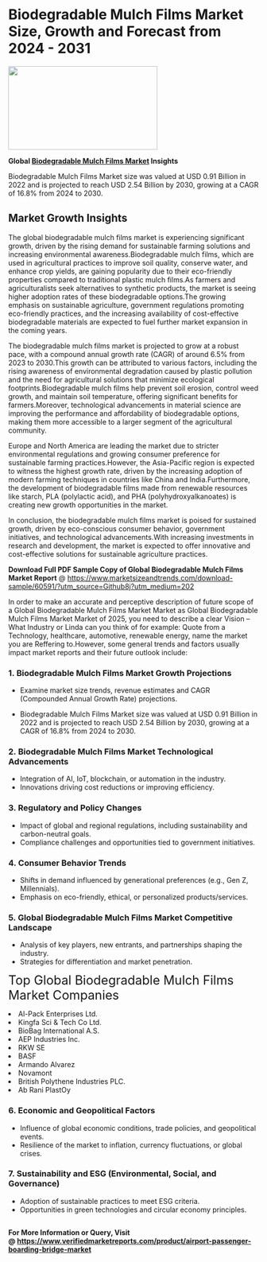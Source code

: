 <H1>Biodegradable Mulch Films Market Size, Growth and Forecast from 2024 - 2031</H1><img class="aligncenter size-medium wp-image-584254" src="https://thirdeyenews.in/wp-content/uploads/2024/09/Global-Market-Research-300x168.jpeg" alt="" width="300" height="168" /><p><strong>Global&nbsp;<a href="https://www.marketsizeandtrends.com/download-sample/60591/?utm_source=Github8j?utm_medium=202">Biodegradable Mulch Films Market</a> Insights</strong></p><p>Biodegradable Mulch Films Market size was valued at USD 0.91 Billion in 2022 and is projected to reach USD 2.54 Billion by 2030, growing at a CAGR of 16.8% from 2024 to 2030.</p><p><h2>Market Growth Insights</h2> <p>The global biodegradable mulch films market is experiencing significant growth, driven by the rising demand for sustainable farming solutions and increasing environmental awareness.Biodegradable mulch films, which are used in agricultural practices to improve soil quality, conserve water, and enhance crop yields, are gaining popularity due to their eco-friendly properties compared to traditional plastic mulch films.As farmers and agriculturalists seek alternatives to synthetic products, the market is seeing higher adoption rates of these biodegradable options.The growing emphasis on sustainable agriculture, government regulations promoting eco-friendly practices, and the increasing availability of cost-effective biodegradable materials are expected to fuel further market expansion in the coming years.</p> <p>The biodegradable mulch films market is projected to grow at a robust pace, with a compound annual growth rate (CAGR) of around 6.5% from 2023 to 2030.This growth can be attributed to various factors, including the rising awareness of environmental degradation caused by plastic pollution and the need for agricultural solutions that minimize ecological footprints.Biodegradable mulch films help prevent soil erosion, control weed growth, and maintain soil temperature, offering significant benefits for farmers.Moreover, technological advancements in material science are improving the performance and affordability of biodegradable options, making them more accessible to a larger segment of the agricultural community.</p> <p>Europe and North America are leading the market due to stricter environmental regulations and growing consumer preference for sustainable farming practices.However, the Asia-Pacific region is expected to witness the highest growth rate, driven by the increasing adoption of modern farming techniques in countries like China and India.Furthermore, the development of biodegradable films made from renewable resources like starch, PLA (polylactic acid), and PHA (polyhydroxyalkanoates) is creating new growth opportunities in the market.</p> <p>In conclusion, the biodegradable mulch films market is poised for sustained growth, driven by eco-conscious consumer behavior, government initiatives, and technological advancements.With increasing investments in research and development, the market is expected to offer innovative and cost-effective solutions for sustainable agriculture practices.</p> <p><span class=""><strong>Download Full PDF Sample Copy of Global Biodegradable Mulch Films Market Report</strong> @ <a href="https://www.marketsizeandtrends.com/download-sample/60591/?utm_source=Github8j?utm_medium=202" target="_blank">https://www.marketsizeandtrends.com/download-sample/60591/?utm_source=Github8j?utm_medium=202</a></span></p><p>In order to make an accurate and perceptive description of future scope of a Global&nbsp;Biodegradable Mulch Films Market Market as Global&nbsp;Biodegradable Mulch Films Market Market of 2025, you need to describe a clear Vision &ndash; What Industry or Linda can you think of for example: Quote from a Technology, healthcare, automotive, renewable energy, name the market you are Reffering to.However, some general trends and factors usually impact market reports and their future outlook include:</p><h3>1.&nbsp;<strong>Biodegradable Mulch Films Market Growth Projections</strong></h3><ul><li>Examine market size trends, revenue estimates and CAGR (Compounded Annual Growth Rate) projections.</li><li><p>Biodegradable Mulch Films Market size was valued at USD 0.91 Billion in 2022 and is projected to reach USD 2.54 Billion by 2030, growing at a CAGR of 16.8% from 2024 to 2030.</p></li></ul><h3>2.&nbsp;<strong>Biodegradable Mulch Films Market Technological Advancements</strong></h3><ul><li>Integration of AI, IoT, blockchain, or automation in the industry.</li><li>Innovations driving cost reductions or improving efficiency.</li></ul><h3>3.&nbsp;<strong>Regulatory and Policy Changes</strong></h3><ul><li>Impact of global and regional regulations, including sustainability and carbon-neutral goals.</li><li>Compliance challenges and opportunities tied to government initiatives.</li></ul><h3>4.&nbsp;<strong>Consumer Behavior Trends</strong></h3><ul><li>Shifts in demand influenced by generational preferences (e.g., Gen Z, Millennials).</li><li>Emphasis on eco-friendly, ethical, or personalized products/services.</li></ul><h3>5.&nbsp;<strong>Global Biodegradable Mulch Films Market Competitive Landscape</strong></h3><ul><li>Analysis of key players, new entrants, and partnerships shaping the industry.</li><li>Strategies for differentiation and market penetration.</li></ul><p data-pm-slice="1 1 []"><span style="color: inherit; font-family: inherit; font-size: 25px;">Top Global Biodegradable Mulch Films Market Companies</span></p><div class="" data-test-id=""><p><li>Al-Pack Enterprises Ltd.</li><li> Kingfa Sci & Tech Co Ltd.</li><li> BioBag International A.S.</li><li> AEP Industries Inc.</li><li> RKW SE</li><li> BASF</li><li> Armando Alvarez</li><li> Novamont</li><li> British Polythene Industries PLC.</li><li> Ab Rani PlastOy</li></p></div><h3>6.&nbsp;<strong>Economic and Geopolitical Factors</strong></h3><ul><li>Influence of global economic conditions, trade policies, and geopolitical events.</li><li>Resilience of the market to inflation, currency fluctuations, or global crises.</li></ul><h3>7.&nbsp;<strong>Sustainability and ESG (Environmental, Social, and Governance)</strong></h3><ul><li>Adoption of sustainable practices to meet ESG criteria.</li><li>Opportunities in green technologies and circular economy principles.</li></ul><h2><strong style="font-size: 14px;">For More Information or Query, Visit @&nbsp;</strong><a style="background-color: #ffffff; font-size: 14px;" href="https://www.marketsizeandtrends.com/report/biodegradable-mulch-films-market/" target="_blank">https://www.verifiedmarketreports.com/product/airport-passenger-boarding-bridge-market</a></h2>